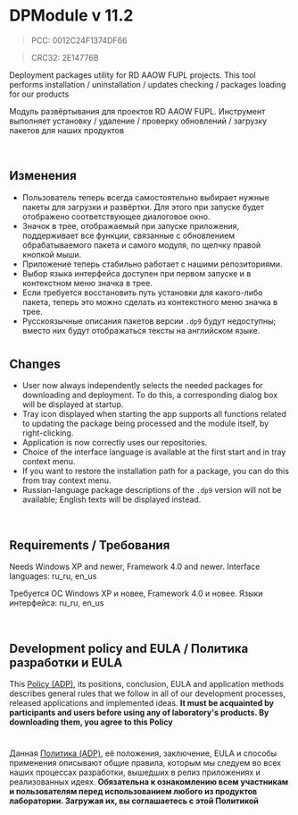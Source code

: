 ﻿# DPModule v 11.2
> PCC: 0012C24F1374DF66

> CRC32: 2E14776B



Deployment packages utility for RD AAOW FUPL projects. This tool performs installation / uninstallation / updates checking / packages loading for our products

Модуль развёртывания для проектов RD AAOW FUPL. Инструмент выполняет установку / удаление / проверку обновлений / загрузку пакетов для наших продуктов

&nbsp;



## Изменения

- Пользователь теперь всегда самостоятельно выбирает нужные пакеты для загрузки и развёртки. Для этого при запуске будет отображено соответствующее диалоговое окно.
- Значок в трее, отображаемый при запуске приложения, поддерживает все функции, связанные с обновлением обрабатываемого пакета и самого модуля, по щелчку правой кнопкой мыши.
- Приложение теперь стабильно работает с нашими репозиториями.
- Выбор языка интерфейса доступен при первом запуске и в контекстном меню значка в трее.
- Если требуется восстановить путь установки для какого-либо пакета, теперь это можно сделать из контекстного меню значка в трее.
- Русскоязычные описания пакетов версии ```.dp9``` будут недоступны; вместо них будут отображаться тексты на английском языке.

#

## Changes

- User now always independently selects the needed packages for downloading and deployment. To do this, a corresponding dialog box will be displayed at startup.
- Tray icon displayed when starting the app supports all functions related to updating the package being processed and the module itself, by right-clicking.
- Application is now correctly uses our repositories.
- Choice of the interface language is available at the first start and in tray context menu.
- If you want to restore the installation path for a package, you can do this from tray context menu.
- Russian-language package descriptions of the ```.dp9``` version will not be available; English texts will be displayed instead.

&nbsp;



## Requirements / Требования

Needs Windows XP and newer, Framework 4.0 and newer. Interface languages: ru_ru, en_us

Требуется ОС Windows XP и новее, Framework 4.0 и новее. Языки интерфейса: ru_ru, en_us

&nbsp;



## Development policy and EULA / Политика разработки и EULA

This [Policy (ADP)](https://vk.com/@rdaaow_fupl-adp), its positions, conclusion, EULA and application methods
describes general rules that we follow in all of our development processes, released applications and implemented
ideas.
**It must be acquainted by participants and users before using any of laboratory's products.
By downloading them, you agree to this Policy**

#

Данная [Политика (ADP)](https://vk.com/@rdaaow_fupl-adp), её положения, заключение, EULA и способы применения
описывают общие правила, которым мы следуем во всех наших процессах разработки, вышедших в релиз приложениях
и реализованных идеях.
**Обязательна к ознакомлению всем участникам и пользователям перед использованием любого из продуктов лаборатории.
Загружая их, вы соглашаетесь с этой Политикой**
